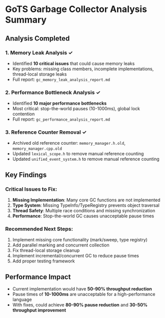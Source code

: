 # GoTS Garbage Collector Analysis Summary

## Analysis Completed

### 1. Memory Leak Analysis ✓
- Identified **10 critical issues** that could cause memory leaks
- Key problems: missing class members, incomplete implementations, thread-local storage leaks
- Full report: `gc_memory_leak_analysis_report.md`

### 2. Performance Bottleneck Analysis ✓
- Identified **10 major performance bottlenecks**
- Most critical: stop-the-world pauses (10-1000ms), global lock contention
- Full report: `gc_performance_analysis_report.md`

### 3. Reference Counter Removal ✓
- Archived old reference counter: `memory_manager.h.old`, `memory_manager.cpp.old`
- Updated `lexical_scope.h` to remove manual reference counting
- Updated `unified_event_system.h` to remove manual reference counting

## Key Findings

### Critical Issues to Fix:
1. **Missing Implementation**: Many core GC functions are not implemented
2. **Type System**: Missing TypeInfo/TypeRegistry prevents object traversal
3. **Thread Safety**: Multiple race conditions and missing synchronization
4. **Performance**: Stop-the-world GC causes unacceptable pause times

### Recommended Next Steps:
1. Implement missing core functionality (mark/sweep, type registry)
2. Add parallel marking and concurrent collection
3. Fix thread-local storage cleanup
4. Implement incremental/concurrent GC to reduce pause times
5. Add proper testing framework

## Performance Impact
- Current implementation would have **50-90% throughput reduction**
- Pause times of **10-1000ms** are unacceptable for a high-performance language
- With fixes, could achieve **80-90% pause reduction** and **30-50% throughput improvement**